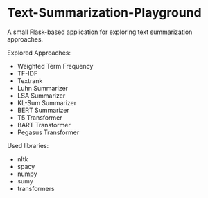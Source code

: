 # Text-Summarization-Playground

A small Flask-based application for exploring text summarization approaches.

Explored Approaches:
  - Weighted Term Frequency
  - TF-IDF
  - Textrank
  - Luhn Summarizer
  - LSA Summarizer
  - KL-Sum Summarizer
  - BERT Summarizer
  - T5 Transformer
  - BART Transformer
  - Pegasus Transformer

Used libraries:
  - nltk
  - spacy
  - numpy
  - sumy
  - transformers
